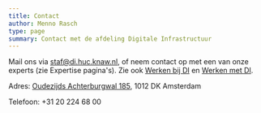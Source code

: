 ```yaml
---
title: Contact
author: Menno Rasch
type: page
summary: Contact met de afdeling Digitale Infrastructuur
---
```

Mail ons via [staf@di.huc.knaw.nl](mailto:staf@di.huc.knaw.nl), of neem contact op met een van onze experts (zie Expertise pagina's). Zie ook [Werken bij DI](werken-bij-di-nl.html) en [Werken met DI](werken-met-di-nl.html).

Adres: [Oudezijds Achterburgwal 185](https://www.google.com/maps/place/Oudezijds+Achterburgwal+185,+1012+CJ+Amsterdam/@52.3721779,4.8903714,14.67z/data=!4m5!3m4!1s0x47c609bf6a0871db:0xbb51edbe034edb94!8m2!3d52.3705747!4d4.896524), 1012 DK Amsterdam

Telefoon: +31 20 224 68 00
